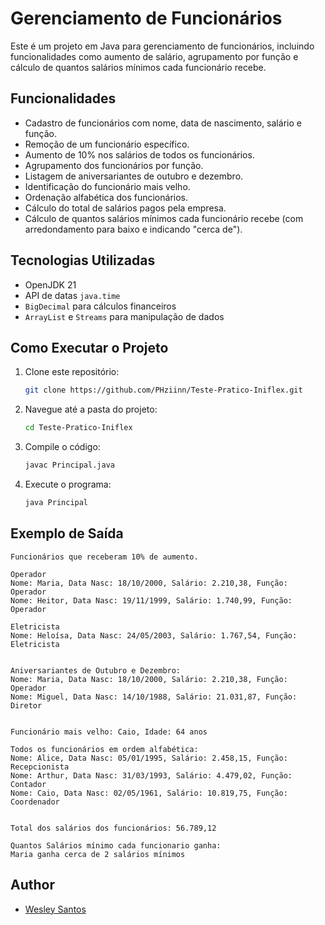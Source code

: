 # Gerenciamento de Funcionários

Este é um projeto em Java para gerenciamento de funcionários, incluindo funcionalidades como aumento de salário, agrupamento por função e cálculo de quantos salários mínimos cada funcionário recebe.

## Funcionalidades

- Cadastro de funcionários com nome, data de nascimento, salário e função.
- Remoção de um funcionário específico.
- Aumento de 10% nos salários de todos os funcionários.
- Agrupamento dos funcionários por função.
- Listagem de aniversariantes de outubro e dezembro.
- Identificação do funcionário mais velho.
- Ordenação alfabética dos funcionários.
- Cálculo do total de salários pagos pela empresa.
- Cálculo de quantos salários mínimos cada funcionário recebe (com arredondamento para baixo e indicando "cerca de").

## Tecnologias Utilizadas

- OpenJDK 21
- API de datas `java.time`
- `BigDecimal` para cálculos financeiros
- `ArrayList` e `Streams` para manipulação de dados

## Como Executar o Projeto

1. Clone este repositório:
   ```sh
   git clone https://github.com/PHziinn/Teste-Pratico-Iniflex.git
   ```
2. Navegue até a pasta do projeto:
   ```sh
   cd Teste-Pratico-Iniflex
   ```
3. Compile o código:
   ```sh
   javac Principal.java
   ```
4. Execute o programa:
   ```sh
   java Principal
   ```

## Exemplo de Saída

```
Funcionários que receberam 10% de aumento.

Operador
Nome: Maria, Data Nasc: 18/10/2000, Salário: 2.210,38, Função: Operador
Nome: Heitor, Data Nasc: 19/11/1999, Salário: 1.740,99, Função: Operador

Eletricista
Nome: Heloísa, Data Nasc: 24/05/2003, Salário: 1.767,54, Função: Eletricista


Aniversariantes de Outubro e Dezembro:
Nome: Maria, Data Nasc: 18/10/2000, Salário: 2.210,38, Função: Operador
Nome: Miguel, Data Nasc: 14/10/1988, Salário: 21.031,87, Função: Diretor


Funcionário mais velho: Caio, Idade: 64 anos

Todos os funcionários em ordem alfabética:
Nome: Alice, Data Nasc: 05/01/1995, Salário: 2.458,15, Função: Recepcionista
Nome: Arthur, Data Nasc: 31/03/1993, Salário: 4.479,02, Função: Contador
Nome: Caio, Data Nasc: 02/05/1961, Salário: 10.819,75, Função: Coordenador


Total dos salários dos funcionários: 56.789,12

Quantos Salários mínimo cada funcionario ganha:
Maria ganha cerca de 2 salários mínimos
```

## Author

- [Wesley Santos](https://github.com/PHziinn)
